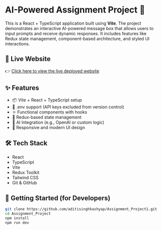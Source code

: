 # AI-Powered Assignment Project 🚀

This is a React + TypeScript application built using **Vite**. The project demonstrates an interactive AI-powered message box that allows users to input prompts and receive dynamic responses. It includes features like Redux state management, component-based architecture, and styled UI interactions.

## 🔗 Live Website

👉 [Click here to view the live deployed website](https://assignment-project1-eta.vercel.app/)

## ✨ Features

- 📦 Vite + React + TypeScript setup
- 📄 .env support (API keys excluded from version control)
- ⚛️ Functional components with hooks
- 🔄 Redux-based state management
- 🧠 AI Integration (e.g., OpenAI or custom logic)
- 💅 Responsive and modern UI design

## 🛠️ Tech Stack

- React
- TypeScript
- Vite
- Redux Toolkit
- Tailwind CSS
- Git & GitHub

## 🧪 Getting Started (for Developers)

```bash
git clone https://github.com/aditisinghkashyap/Assignment_Project1.git
cd Assignment_Project
npm install
npm run dev
